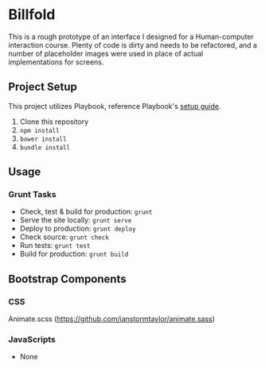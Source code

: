 # Billfold

This is a rough prototype of an interface I designed for a Human-computer
interaction course. Plenty of code is dirty and needs to be refactored, and
a number of placeholder images were used in place of actual implementations for
screens.

## Project Setup
This project utilizes Playbook, reference Playbook's [setup guide](https://github.com/centresource/generator-playbook#get-started).

1. Clone this repository
2. `npm install`
3. `bower install`
4. `bundle install`

## Usage

### Grunt Tasks
- Check, test & build for production: `grunt`
- Serve the site locally: `grunt serve`
- Deploy to production: `grunt deploy`
- Check source: `grunt check`
- Run tests: `grunt test`
- Build for production: `grunt build`

## Bootstrap Components

### CSS
Animate.scss (https://github.com/ianstormtaylor/animate.sass)

### JavaScripts
- None
